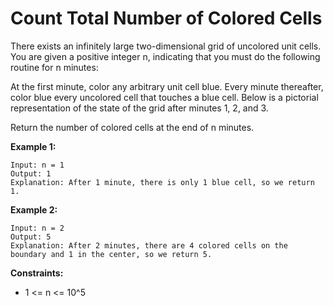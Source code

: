 # Count Total Number of Colored Cells

There exists an infinitely large two-dimensional grid of uncolored unit cells. You are given a positive integer n, indicating that you must do the following routine for n minutes:

At the first minute, color any arbitrary unit cell blue.
Every minute thereafter, color blue every uncolored cell that touches a blue cell.
Below is a pictorial representation of the state of the grid after minutes 1, 2, and 3.

Return the number of colored cells at the end of n minutes.

**Example 1:**
```
Input: n = 1
Output: 1
Explanation: After 1 minute, there is only 1 blue cell, so we return 1.
```

**Example 2:**
```
Input: n = 2
Output: 5
Explanation: After 2 minutes, there are 4 colored cells on the boundary and 1 in the center, so we return 5.
 ```

**Constraints:**

* 1 <= n <= 10^5